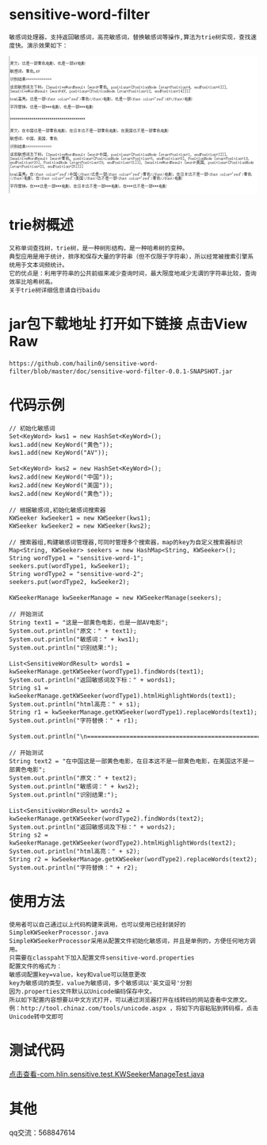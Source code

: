 # sensitive-word-filter

	敏感词处理器，支持返回敏感词，高亮敏感词，替换敏感词等操作,算法为trie树实现，查找速度快。演示效果如下：
 ![Alt 演示效果](/doc/20160523233326.png "演示效果")

# trie树概述
	又称单词查找树，trie树，是一种树形结构，是一种哈希树的变种。
	典型应用是用于统计，排序和保存大量的字符串（但不仅限于字符串），所以经常被搜索引擎系统用于文本词频统计。
	它的优点是：利用字符串的公共前缀来减少查询时间，最大限度地减少无谓的字符串比较，查询效率比哈希树高。
	关于trie树详细信息请自行baidu


# jar包下载地址 打开如下链接 点击View Raw
	https://github.com/hailin0/sensitive-word-filter/blob/master/doc/sensitive-word-filter-0.0.1-SNAPSHOT.jar


# 代码示例
	// 初始化敏感词
	Set<KeyWord> kws1 = new HashSet<KeyWord>();
	kws1.add(new KeyWord("黄色"));
	kws1.add(new KeyWord("AV"));
	
	Set<KeyWord> kws2 = new HashSet<KeyWord>();
	kws2.add(new KeyWord("中国"));
	kws2.add(new KeyWord("美国"));
	kws2.add(new KeyWord("黄色"));
	
	// 根据敏感词,初始化敏感词搜索器
	KWSeeker kwSeeker1 = new KWSeeker(kws1);
	KWSeeker kwSeeker2 = new KWSeeker(kws2);
	
	// 搜索器组,构建敏感词管理器,可同时管理多个搜索器，map的key为自定义搜索器标识
	Map<String, KWSeeker> seekers = new HashMap<String, KWSeeker>();
	String wordType1 = "sensitive-word-1";
	seekers.put(wordType1, kwSeeker1);
	String wordType2 = "sensitive-word-2";
	seekers.put(wordType2, kwSeeker2);
	
	KWSeekerManage kwSeekerManage = new KWSeekerManage(seekers);
	
	// 开始测试
	String text1 = "这是一部黄色电影，也是一部AV电影";
	System.out.println("原文：" + text1);
	System.out.println("敏感词：" + kws1);
	System.out.println("识别结果:");
	
	List<SensitiveWordResult> words1 = kwSeekerManage.getKWSeeker(wordType1).findWords(text1);
	System.out.println("返回敏感词及下标：" + words1);
	String s1 = kwSeekerManage.getKWSeeker(wordType1).htmlHighlightWords(text1);
	System.out.println("html高亮：" + s1);
	String r1 = kwSeekerManage.getKWSeeker(wordType1).replaceWords(text1);
	System.out.println("字符替换：" + r1);
	
	System.out.println("\n=================================================\n");
	
	// 开始测试
	String text2 = "在中国这是一部黄色电影，在日本这不是一部黄色电影，在美国这不是一部黄色电影";
	System.out.println("原文：" + text2);
	System.out.println("敏感词：" + kws2);
	System.out.println("识别结果:");
	
	List<SensitiveWordResult> words2 = kwSeekerManage.getKWSeeker(wordType2).findWords(text2);
	System.out.println("返回敏感词及下标：" + words2);
	String s2 = kwSeekerManage.getKWSeeker(wordType2).htmlHighlightWords(text2);
	System.out.println("html高亮：" + s2);
	String r2 = kwSeekerManage.getKWSeeker(wordType2).replaceWords(text2);
	System.out.println("字符替换：" + r2);


# 使用方法
	使用者可以自己通过以上代码构建来调用，也可以使用已经封装好的SimpleKWSeekerProcessor.java
	SimpleKWSeekerProcessor采用从配置文件初始化敏感词，并且是单例的，方便任何地方调用。
	只需要在classpaht下加入配置文件sensitive-word.properties
	配置文件的格式为：
	敏感词配置key=value，key和value可以随意更改
	key为敏感词的类型，value为敏感词，多个敏感词以'英文逗号'分割
	因为.properties文件默认以Unicode编码保存中文。
	所以如下配置内容想要以中文方式打开，可以通过浏览器打开在线转码的网站查看中文原文。
	例：http://tool.chinaz.com/tools/unicode.aspx ，将如下内容粘贴到转码框，点击 Unicode转中文即可


# 测试代码
<a href="https://github.com/hailin0/sensitive-word-filter/blob/master/src/test/java/com/hlin/sensitive/test/KWSeekerManageTest.java">点击查看-com.hlin.sensitive.test.KWSeekerManageTest.java</a>


# 其他
qq交流：568847614
